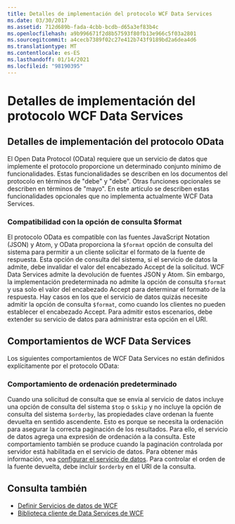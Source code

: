 ```yaml
---
title: Detalles de implementación del protocolo WCF Data Services
ms.date: 03/30/2017
ms.assetid: 712d689b-fada-4cbb-bcdb-d65a3ef83b4c
ms.openlocfilehash: a9b996671f2d8b57593f80fb13e966c5f03a2801
ms.sourcegitcommit: a4cecb7389f02c27e412b743f9189bd2a6dea4d6
ms.translationtype: MT
ms.contentlocale: es-ES
ms.lasthandoff: 01/14/2021
ms.locfileid: "98190395"
---
```

# <a name="wcf-data-services-protocol-implementation-details"></a>Detalles de implementación del protocolo WCF Data Services

## <a name="odata-protocol-implementation-details"></a>Detalles de implementación del protocolo OData  

El Open Data Protocol (OData) requiere que un servicio de datos que implemente el protocolo proporcione un determinado conjunto mínimo de funcionalidades. Estas funcionalidades se describen en los documentos del protocolo en términos de "debe" y "debe". Otras funciones opcionales se describen en términos de "mayo". En este artículo se describen estas funcionalidades opcionales que no implementa actualmente WCF Data Services.
  
### <a name="support-for-the-format-query-option"></a>Compatibilidad con la opción de consulta $format  

 El protocolo OData es compatible con las fuentes JavaScript Notation (JSON) y Atom, y OData proporciona la `$format` opción de consulta del sistema para permitir a un cliente solicitar el formato de la fuente de respuesta. Esta opción de consulta del sistema, si el servicio de datos la admite, debe invalidar el valor del encabezado Accept de la solicitud. WCF Data Services admite la devolución de fuentes JSON y Atom. Sin embargo, la implementación predeterminada no admite la opción de consulta `$format` y usa solo el valor del encabezado Accept para determinar el formato de la respuesta. Hay casos en los que el servicio de datos quizás necesite admitir la opción de consulta `$format`, como cuando los clientes no pueden establecer el encabezado Accept. Para admitir estos escenarios, debe extender su servicio de datos para administrar esta opción en el URI.
  
## <a name="wcf-data-services-behaviors"></a>Comportamientos de WCF Data Services  

 Los siguientes comportamientos de WCF Data Services no están definidos explícitamente por el protocolo OData:  
  
### <a name="default-sorting-behavior"></a>Comportamiento de ordenación predeterminado  

 Cuando una solicitud de consulta que se envía al servicio de datos incluye una opción de consulta del sistema `$top` o `$skip` y no incluye la opción de consulta del sistema `$orderby`, las propiedades clave ordenan la fuente devuelta en sentido ascendente. Esto es porque se necesita la ordenación para asegurar la correcta paginación de los resultados. Para ello, el servicio de datos agrega una expresión de ordenación a la consulta. Este comportamiento también se produce cuando la paginación controlada por servidor está habilitada en el servicio de datos. Para obtener más información, vea [configurar el servicio de datos](configuring-the-data-service-wcf-data-services.md). Para controlar el orden de la fuente devuelta, debe incluir `$orderby` en el URI de la consulta.  
  
## <a name="see-also"></a>Consulta también

- [Definir Servicios de datos de WCF](defining-wcf-data-services.md)
- [Biblioteca cliente de Data Services de WCF](wcf-data-services-client-library.md)
